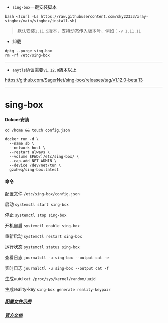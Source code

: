 -  `sing-box`一键安装脚本
```
bash <(curl -Ls https://raw.githubusercontent.com/sky22333/xray-singbox/main/singbox/install.sh)
```

> 默认安装`1.11.5`版本，支持动态传入版本号，例如：`-v 1.11.11`

- 卸载

```
dpkg --purge sing-box
rm -rf /etc/sing-box
```

---

-  `anytls`协议需要`v1.12.0`版本以上

https://github.com/SagerNet/sing-box/releases/tag/v1.12.0-beta.13


---

# sing-box

#### Dokcer安装
```
cd /home && touch config.json
```
```
docker run -d \
  --name sb \
  --network host \
  --restart always \
  --volume $PWD/:/etc/sing-box/ \
  --cap-add NET_ADMIN \
  --device /dev/net/tun \
  gzxhwq/sing-box:latest
```

#### 命令

配置文件              `/etc/sing-box/config.json`

启动	             `systemctl start sing-box`

停止	             `systemctl stop sing-box`

开机自启	             `systemctl enable sing-box`

重新启动	             `systemctl restart sing-box`

运行状态              `systemctl status sing-box`

查看日志	             `journalctl -u sing-box --output cat -e`

实时日志	             `journalctl -u sing-box --output cat -f`

生成uuid             `cat /proc/sys/kernel/random/uuid`

生成reality-key      `sing-box generate reality-keypair`

##### [配置文件示例](https://github.com/chika0801/sing-box-examples)   

##### [官方文档](https://sing-box.sagernet.org/zh/configuration/)
